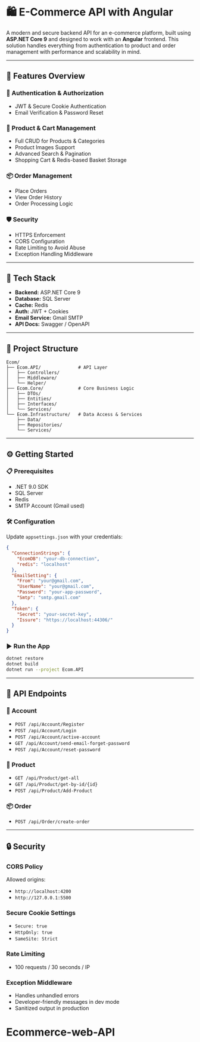 
# 🛍️ E-Commerce API with Angular

A modern and secure backend API for an e-commerce platform, built using **ASP.NET Core 9** and designed to work with an **Angular** frontend. This solution handles everything from authentication to product and order management with performance and scalability in mind.

---

## 🚀 Features Overview

### 🔐 Authentication & Authorization
- JWT & Secure Cookie Authentication
- Email Verification & Password Reset

### 🛒 Product & Cart Management
- Full CRUD for Products & Categories
- Product Images Support
- Advanced Search & Pagination
- Shopping Cart & Redis-based Basket Storage

### 📦 Order Management
- Place Orders
- View Order History
- Order Processing Logic

### 🛡️ Security
- HTTPS Enforcement
- CORS Configuration
- Rate Limiting to Avoid Abuse
- Exception Handling Middleware

---

## 🧰 Tech Stack

- **Backend:** ASP.NET Core 9
- **Database:** SQL Server
- **Cache:** Redis
- **Auth:** JWT + Cookies
- **Email Service:** Gmail SMTP
- **API Docs:** Swagger / OpenAPI

---

## 📁 Project Structure

```
Ecom/
├── Ecom.API/              # API Layer
│   ├── Controllers/
│   ├── Middleware/
│   └── Helper/
├── Ecom.Core/             # Core Business Logic
│   ├── DTOs/
│   ├── Entities/
│   ├── Interfaces/
│   └── Services/
└── Ecom.Infrastructure/   # Data Access & Services
    ├── Data/
    ├── Repositories/
    └── Services/
```

---

## ⚙️ Getting Started

### 📋 Prerequisites
- .NET 9.0 SDK
- SQL Server
- Redis
- SMTP Account (Gmail used)

### 🛠 Configuration

Update `appsettings.json` with your credentials:
```json
{
  "ConnectionStrings": {
    "EcomDB": "your-db-connection",
    "redis": "localhost"
  },
  "EmailSetting": {
    "From": "your@gmail.com",
    "UserName": "your@gmail.com",
    "Password": "your-app-password",
    "Smtp": "smtp.gmail.com"
  },
  "Token": {
    "Secret": "your-secret-key",
    "Issure": "https://localhost:44306/"
  }
}
```

### ▶️ Run the App
```bash
dotnet restore
dotnet build
dotnet run --project Ecom.API
```

---

## 📡 API Endpoints

### 🔐 Account
- `POST /api/Account/Register`
- `POST /api/Account/Login`
- `POST /api/Account/active-account`
- `GET /api/Account/send-email-forget-password`
- `POST /api/Account/reset-password`

### 🛒 Product
- `GET /api/Product/get-all`
- `GET /api/Product/get-by-id/{id}`
- `POST /api/Product/Add-Product`

### 📦 Order
- `POST /api/Order/create-order`

---

## 🔒 Security

### CORS Policy
Allowed origins:
- `http://localhost:4200`
- `http://127.0.0.1:5500`

### Secure Cookie Settings
- `Secure: true`
- `HttpOnly: true`
- `SameSite: Strict`

### Rate Limiting
- 100 requests / 30 seconds / IP

### Exception Middleware
- Handles unhandled errors
- Developer-friendly messages in dev mode
- Sanitized output in production


# Ecommerce-web-API
